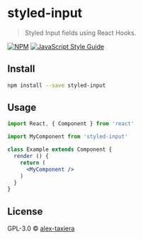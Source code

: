 # styled-input

> Styled Input fields using React Hooks.

[![NPM](https://img.shields.io/npm/v/styled-input.svg)](https://www.npmjs.com/package/styled-input) [![JavaScript Style Guide](https://img.shields.io/badge/code_style-standard-brightgreen.svg)](https://standardjs.com)

## Install

```bash
npm install --save styled-input
```

## Usage

```jsx
import React, { Component } from 'react'

import MyComponent from 'styled-input'

class Example extends Component {
  render () {
    return (
      <MyComponent />
    )
  }
}
```

## License

GPL-3.0 © [alex-taxiera](https://github.com/alex-taxiera)
